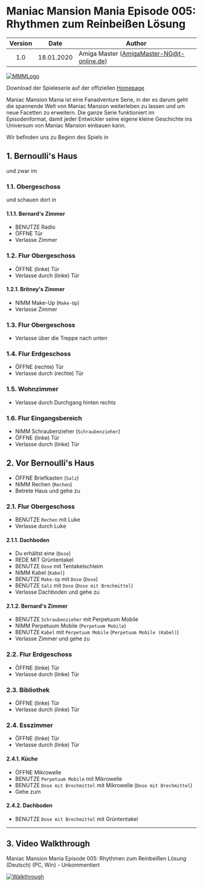 # Maniac Mansion Mania Episode 005: Rhythmen zum Reinbeißen Lösung

| Version | Date       | Author                                    |
|:-------:|------------|-------------------------------------------|
|  1.0    | 18.01.2020 | Amiga Master (AmigaMaster-NG@t-online.de) |

[![MMMLogo](https://www.maniac-mansion-mania.com/banner/banner.png)](https://www.maniac-mansion-mania.com)

Download der Spieleserie auf der offiziellen [Homepage](https://www.maniac-mansion-mania.com)

Maniac Mansion Mania ist eine Fanadventure Serie, in der es darum geht die spannende Welt von Maniac Mansion weiterleben zu lassen und um neue Facetten zu erweitern. Die ganze Serie funktioniert im Episodenformat, damit jeder Entwickler seine eigene kleine Geschichte ins Universum von Maniac Mansion einbauen kann.

Wir befinden uns zu Beginn des Spiels in

## 1. Bernoulli's Haus

und zwar im

### 1.1. Obergeschoss

und schauen dort in

#### 1.1.1. Bernard's Zimmer

- BENUTZE Radio
- ÖFFNE Tür
- Verlasse Zimmer

### 1.2. Flur Obergeschoss

- ÖFFNE (linke) Tür
- Verlasse durch (linke) Tür

#### 1.2.1. Britney's Zimmer

- NIMM Make-Up (`Make-Up`)
- Verlasse Zimmer

### 1.3. Flur Obergeschoss

- Verlasse über die Treppe nach unten

### 1.4. Flur Erdgeschoss

- ÖFFNE (rechte) Tür
- Verlasse durch (rechte) Tür

### 1.5. Wohnzimmer

- Verlasse durch Durchgang hinten rechts

### 1.6. Flur Eingangsbereich

- NIMM Schraubenzieher (`Schraubenzieher`)
- ÖFFNE (linke) Tür
- Verlasse durch (linke) Tür

## 2. Vor Bernoulli's Haus

- ÖFFNE Briefkasten (`Salz`)
- NIMM Rechen (`Rechen`)
- Betrete Haus und gehe zu

### 2.1. Flur Obergeschoss

- BENUTZE `Rechen` mit Luke
- Verlasse durch Luke

#### 2.1.1. Dachboden

- Du erhältst eine (`Dose`)
- REDE MIT Grüntentakel
- BENUTZE `Dose` mit Tentakelschleim
- NIMM Kabel (`Kabel`)
- BENUTZE `Make-Up` mit `Dose` (`Dose`)
- BENUTZE `Salz` mit `Dose` (`Dose mit Brechmittel`)
- Verlasse Dachboden und gehe zu

#### 2.1.2. Bernard's Zimmer

- BENUTZE `Schraubenzieher` mit Perpetuum Mobile
- NIMM Perpetuum Mobile (`Perpetuum Mobile`)
- BENUTZE `Kabel` mit `Perpetuum Mobile` (`Perpetuum Mobile (Kabel)`)
- Verlasse Zimmer und gehe zu

### 2.2. Flur Erdgeschoss

- ÖFFNE (linke) Tür
- Verlasse durch (linke) Tür

### 2.3. Bibliothek

- ÖFFNE (linke) Tür
- Verlasse durch (linke) Tür

### 2.4. Esszimmer

- ÖFFNE (linke) Tür
- Verlasse durch (linke) Tür

#### 2.4.1. Küche

- ÖFFNE Mikrowelle
- BENUTZE `Perpetuum Mobile` mit Mikrowelle
- BENUTZE `Dose mit Brechmittel` mit Mikrowelle (`Dose mit Brechmittel`)
- Gehe zum

#### 2.4.2. Dachboden

- BENUTZE `Dose mit Brechmittel` mit Grüntentakel

--------------------------------------------------------------------------------

## 3. Video Walkthrough

Maniac Mansion Mania Episode 005: Rhythmen zum Reinbeißen Lösung (Deutsch) (PC, Win) - Unkommentiert

[![Walkthrough](https://img.youtube.com/vi/7FWxgvzQBSI/0.jpg)](https://www.youtube.com/watch?v=7FWxgvzQBSI)
